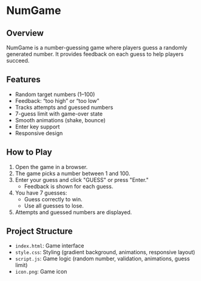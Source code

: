 # NumGame

## Overview
NumGame is a number-guessing game where players guess a randomly generated number. It provides feedback on each guess to help players succeed.

## Features
- Random target numbers (1–100)
- Feedback: “too high” or “too low”
- Tracks attempts and guessed numbers
- 7-guess limit with game-over state
- Smooth animations (shake, bounce)
- Enter key support
- Responsive design

## How to Play
1. Open the game in a browser.
2. The game picks a number between 1 and 100.
3. Enter your guess and click "GUESS" or press "Enter."
   - Feedback is shown for each guess.
4. You have 7 guesses:
   - Guess correctly to win.
   - Use all guesses to lose.
5. Attempts and guessed numbers are displayed.

## Project Structure
- `index.html`: Game interface
- `style.css`: Styling (gradient background, animations, responsive layout)
- `script.js`: Game logic (random number, validation, animations, guess limit)
- `icon.png`: Game icon



